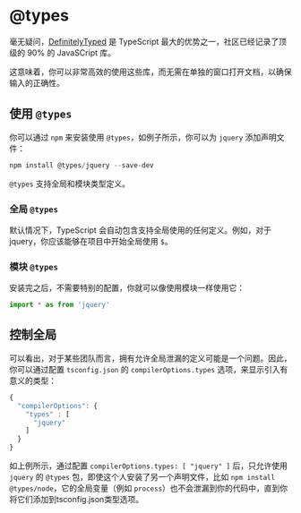 # @types

毫无疑问，[DefinitelyTyped](https://github.com/borisyankov/DefinitelyTyped) 是 TypeScript 最大的优势之一，社区已经记录了顶级的 90% 的 JavaSCript 库。

这意味着，你可以非常高效的使用这些库，而无需在单独的窗口打开文档，以确保输入的正确性。

## 使用 `@types`

你可以通过 `npm` 来安装使用 `@types`，如例子所示，你可以为 `jquery` 添加声明文件：

```javascript
npm install @types/jquery --save-dev
```

`@types` 支持全局和模块类型定义。

### 全局 `@types`

默认情况下，TypeScript 会自动包含支持全局使用的任何定义。例如，对于 jquery，你应该能够在项目中开始全局使用 `$`。

### 模块 `@types`

安装完之后，不需要特别的配置，你就可以像使用模块一样使用它：

```typescript
import * as from 'jquery'
```

## 控制全局

可以看出，对于某些团队而言，拥有允许全局泄漏的定义可能是一个问题。因此，你可以通过配置 `tsconfig.json` 的 `compilerOptions.types` 选项，来显示引入有意义的类型：

```typescript
{
  "compilerOptions": {
    "types" : [
      "jquery"
    ]
  }
}

```

如上例所示，通过配置 `compilerOptions.types: [ "jquery" ]` 后，只允许使用 `jquery` 的 `@types` 包，即使这个人安装了另一个声明文件，比如 `npm install @types/node`，它的全局变量（例如 `process`）也不会泄漏到你的代码中，直到你将它们添加到tsconfig.json类型选项。